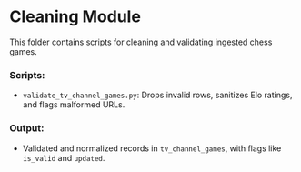 # Cleaning Module

This folder contains scripts for cleaning and validating ingested chess games.

### Scripts:
- `validate_tv_channel_games.py`: Drops invalid rows, sanitizes Elo ratings, and flags malformed URLs.

### Output:
- Validated and normalized records in `tv_channel_games`, with flags like `is_valid` and `updated`.